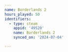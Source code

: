 ```yaml
---
name: Borderlands 2
hours_played: 50
identifiers:
  - type: steam
    appid: '49520'
    name: Borderlands 2
    synced_on: '2024-07-04'

---
```

